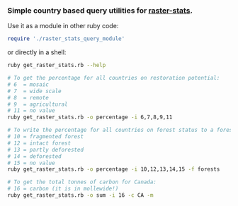 ### Simple country based query utilities for [raster-stats](https://github.com/unepwcmc/raster-stats).

Use it as a module in other ruby code:

```rb
require './raster_stats_query_module'
```

or directly in a shell:

```sh
ruby get_raster_stats.rb --help

# To get the percentage for all countries on restoration potential:
# 6  = mosaic
# 7  = wide scale
# 8  = remote
# 9  = agricultural
# 11 = no value
ruby get_raster_stats.rb -o percentage -i 6,7,8,9,11

# To write the percentage for all countries on forest status to a forest_status.JSON file:
# 10 = fragmented forest
# 12 = intact forest
# 13 = partly deforested
# 14 = deforested
# 15 = no value
ruby get_raster_stats.rb -o percentage -i 10,12,13,14,15 -f forests

# To get the total tonnes of carbon for Canada:
# 16 = carbon (it is in mollewide!)
ruby get_raster_stats.rb -o sum -i 16 -c CA -m
```



